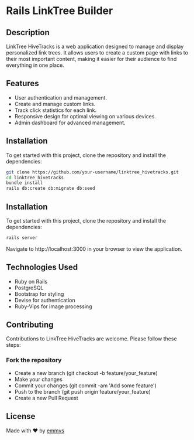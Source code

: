 # Rails LinkTree Builder

## Description
LinkTree HiveTracks is a web application designed to manage and display personalized link trees. It allows users to create a custom page with links to their most important content, making it easier for their audience to find everything in one place.

## Features
- User authentication and management.
- Create and manage custom links.
- Track click statistics for each link.
- Responsive design for optimal viewing on various devices.
- Admin dashboard for advanced management.

## Installation
To get started with this project, clone the repository and install the dependencies:

```bash
git clone https://github.com/your-username/linktree_hivetracks.git
cd linktree_hivetracks
bundle install
rails db:create db:migrate db:seed
```

## Installation
To get started with this project, clone the repository and install the dependencies:

```bash
rails server
```

Navigate to http://localhost:3000 in your browser to view the application.

## Technologies Used
- Ruby on Rails
- PostgreSQL
- Bootstrap for styling
- Devise for authentication
- Ruby-Vips for image processing

## Contributing
Contributions to LinkTree HiveTracks are welcome. Please follow these steps:

### Fork the repository
- Create a new branch (git checkout -b feature/your_feature)
- Make your changes
- Commit your changes (git commit -am 'Add some feature')
- Push to the branch (git push origin feature/your_feature)
- Create a new Pull Request

## License

Made with ❤️ by [emmvs]([url](https://github.com/emmvs))
